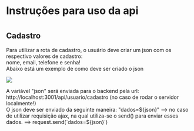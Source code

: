 # Instruções para uso da api
#
## Cadastro
<p>Para utilizar a rota de cadastro, o usuário deve criar um json com os respectivo valores de cadastro:<br>
nome, email, telefone e senha!<br>
Abaixo está um exemplo de como deve ser criado o json
</p>
<img src="https://cdn.discordapp.com/attachments/1079211433713225829/1079211625107689502/image.png"><br>

<p>A variável "json" será enviada para o backend pela url: http://localhost:3001/api/usuario/cadastro (no caso de rodar o servidor localmente!)<br> O json deve ser enviado da seguinte maneira: "dados=${json}" --> no caso de utilizar requisição ajax, na qual utiliza-se o send() para enviar esses dados. ==> request.send(`dados=${json}`)</p>

